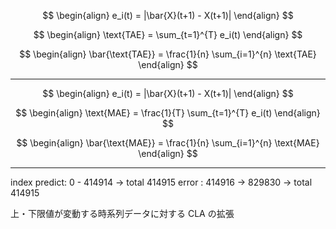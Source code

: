 $$
\begin{align}
    e_i(t) = |\bar{X}(t+1) - X(t+1)|
\end{align}
$$

$$
\begin{align}
    \text{TAE} = \sum_{t=1}^{T} e_i(t)
\end{align}
$$

$$
\begin{align}
    \bar{\text{TAE}} = \frac{1}{n} \sum_{i=1}^{n} \text{TAE}
\end{align}
$$

- - -

$$
\begin{align}
    e_i(t) = |\bar{X}(t+1) - X(t+1)|
\end{align}
$$

$$
\begin{align}
    \text{MAE} = \frac{1}{T} \sum_{t=1}^{T} e_i(t)
\end{align}
$$

$$
\begin{align}
    \bar{\text{MAE}} = \frac{1}{n} \sum_{i=1}^{n} \text{MAE}
\end{align}
$$

- - -

index
predict: 0 - 414914 -> total 414915
error  : 414916 -> 829830 -> total 414915

上・下限値が変動する時系列データに対する CLA の拡張